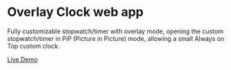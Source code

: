 
# Overlay Clock web app

Fully customizable stopwatch/timer with overlay mode, opening the custom stopwatch/timer in PiP (Picture in Picture) mode, allowing a small Always on Top custom clock.

[Live Demo](https://clock.peptski.com)
